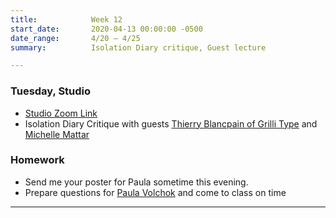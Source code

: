 ```yaml
---
title:            Week 12
start_date:       2020-04-13 00:00:00 -0500
date_range:       4/20 – 4/25
summary:          Isolation Diary critique, Guest lecture

---
```


### Tuesday, Studio

- [Studio Zoom Link](https://newschool.zoom.us/my/nikafisher)
- Isolation Diary Critique with guests [Thierry Blancpain of Grilli Type](https://www.grillitype.com/) and [Michelle Mattar](http://michellemattar.com/)

### Homework
- Send me your poster for Paula sometime this evening.
- Prepare questions for [Paula Volchok](https://paulavolchok.com/) and come to class on time

---
